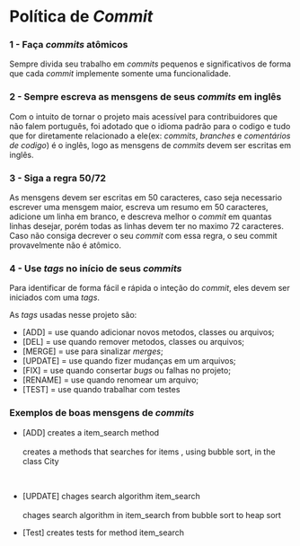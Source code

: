 # Política de *Commit*

### 1 - Faça *commits* atômicos
  Sempre divida seu trabalho em *commits* pequenos e significativos de forma que cada *commit* implemente somente uma funcionalidade.

### 2 - Sempre escreva as mensgens de seus *commits* em inglês   
  Com o intuito de tornar o projeto mais acessível para contribuidores que não falem português, foi adotado que o idioma padrão para o codigo e tudo que for diretamente relacionado a ele(ex: *commits*, *branches* e *comentários de codigo*) é o inglês, logo as mensgens de *commits* devem ser escritas em inglês.

### 3 - Siga a regra 50/72
  As mensgens devem ser escritas em 50 caracteres, caso seja necessario escrever uma mensgem maior, escreva um resumo em 50 caracteres, adicione um linha em branco, e descreva melhor o *commit* em quantas linhas desejar, porém todas as linhas devem ter no maximo 72 caracteres. Caso não consiga decrever o seu *commit* com essa regra, o seu commit provavelmente não é atômico.


### 4 - Use *tags* no início de seus *commits*
  Para identificar de forma fácil e rápida o inteção do *commit*, eles devem ser iniciados com uma *tags*.

  As *tags* usadas nesse projeto são:
  * [ADD] = use quando adicionar novos metodos, classes ou arquivos;
  * [DEL] = use quando remover metodos, classes ou arquivos;
  * [MERGE] = use para sinalizar *merges*;
  * [UPDATE] = use quando fizer mudanças em um arquivos;
  * [FIX] = use quando consertar *bugs* ou falhas no projeto;
  * [RENAME] = use quando renomear um arquivo;
  * [TEST] = use quando trabalhar com testes


### Exemplos de boas mensgens de *commits*
  * [ADD] creates a item_search method
  <br><br>
  creates a methods that searches for items , using bubble sort, in the<br>
  class City
  <br>

  * [UPDATE] chages search algorithm item_search
  <br><br>
    chages search algorithm in item_search from bubble sort to heap sort
    <br>

  * [Test] creates tests for method item_search
